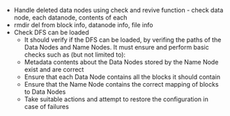 - Handle deleted data nodes using check and revive function - check data node, each datanode, contents of each
- rmdir del from block info, datanode info, file info
- Check DFS can be loaded
    - It should verify if the DFS can be loaded, by verifing the paths of the Data Nodes and Name Nodes. It must ensure and perform basic checks such as (but not limited to):
    - Metadata contents about the Data Nodes stored by the Name Node exist and are correct
    - Ensure that each Data Node contains all the blocks it should contain
    - Ensure that the Name Node contains the correct mapping of blocks to Data Nodes
    - Take suitable actions and attempt to restore the configuration in case of failures

